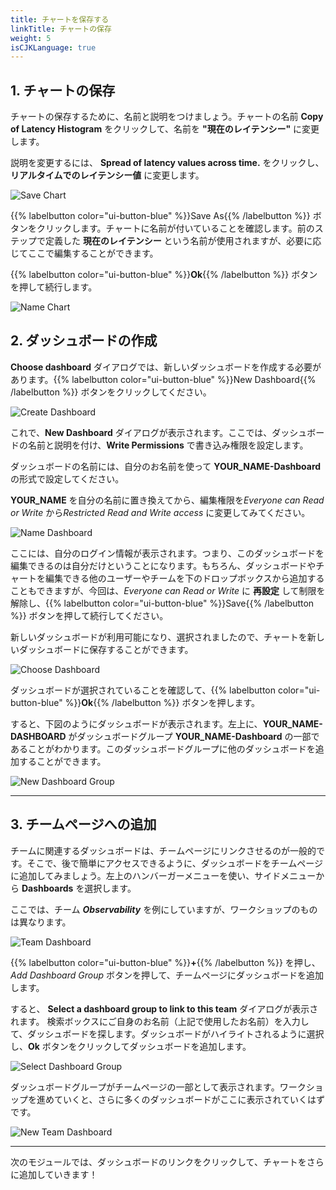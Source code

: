 ```yaml
---
title: チャートを保存する
linkTitle: チャートの保存
weight: 5
isCJKLanguage: true
---
```


## 1. チャートの保存

チャートの保存するために、名前と説明をつけましょう。チャートの名前 **Copy of Latency Histogram** をクリックして、名前を **"現在のレイテンシー"** に変更します。

説明を変更するには、 **Spread of latency values across time.** をクリックし、 **リアルタイムでのレイテンシー値** に変更します。

![Save Chart](../../../images/save-chart.png)

{{% labelbutton color="ui-button-blue" %}}Save As{{% /labelbutton %}} ボタンをクリックします。チャートに名前が付いていることを確認します。前のステップで定義した **現在のレイテンシー** という名前が使用されますが、必要に応じてここで編集することができます。

{{% labelbutton color="ui-button-blue" %}}**Ok**{{% /labelbutton %}} ボタンを押して続行します。

![Name Chart](../../../images/name-chart.png)

## 2. ダッシュボードの作成

**Choose dashboard** ダイアログでは、新しいダッシュボードを作成する必要があります。{{% labelbutton color="ui-button-blue" %}}New Dashboard{{% /labelbutton %}} ボタンをクリックしてください。

![Create Dashboard](../../../images/create-dashboard.png)

これで、**New Dashboard** ダイアログが表示されます。ここでは、ダッシュボードの名前と説明を付け、**Write Permissions** で書き込み権限を設定します。

ダッシュボードの名前には、自分のお名前を使って **YOUR_NAME-Dashboard** の形式で設定してください。

**YOUR_NAME** を自分の名前に置き換えてから、編集権限を*Everyone can Read or Write* から*Restricted Read and Write access* に変更してみてください。

![Name Dashboard](../../../images/name-dashboard.png)

ここには、自分のログイン情報が表示されます。つまり、このダッシュボードを編集できるのは自分だけということになります。もちろん、ダッシュボードやチャートを編集できる他のユーザーやチームを下のドロップボックスから追加することもできますが、今回は、*Everyone can Read or Write* に **再設定** して制限を解除し、{{% labelbutton color="ui-button-blue" %}}Save{{% /labelbutton %}} ボタンを押して続行してください。

新しいダッシュボードが利用可能になり、選択されましたので、チャートを新しいダッシュボードに保存することができます。

![Choose Dashboard](../../../images/choose-dashboard.png)

ダッシュボードが選択されていることを確認して、{{% labelbutton color="ui-button-blue" %}}**Ok**{{% /labelbutton %}} ボタンを押します。

すると、下図のようにダッシュボードが表示されます。左上に、**YOUR_NAME-DASHBOARD** がダッシュボードグループ **YOUR_NAME-Dashboard** の一部であることがわかります。このダッシュボードグループに他のダッシュボードを追加することができます。

![New Dashboard Group](../../../images/new-dashboard-group.png)

---

## 3. チームページへの追加

チームに関連するダッシュボードは、チームページにリンクさせるのが一般的です。そこで、後で簡単にアクセスできるように、ダッシュボードをチームページに追加してみましょう。左上のハンバーガーメニューを使い、サイドメニューから **Dashboards** を選択します。

ここでは、チーム ***Observability*** を例にしていますが、ワークショップのものは異なります。

![Team Dashboard](../../../images/team-dashboard.png)

{{% labelbutton color="ui-button-blue" %}}**+**{{% /labelbutton %}} を押し、 *Add Dashboard Group* ボタンを押して、チームページにダッシュボードを追加します。

すると、 **Select a dashboard group to link to this team** ダイアログが表示されます。
検索ボックスにご自身のお名前（上記で使用したお名前）を入力して、ダッシュボードを探します。ダッシュボードがハイライトされるように選択し、**Ok** ボタンをクリックしてダッシュボードを追加します。

![Select Dashboard Group](../../../images/select-dashboard-group.png)

ダッシュボードグループがチームページの一部として表示されます。ワークショップを進めていくと、さらに多くのダッシュボードがここに表示されていくはずです。

![New Team Dashboard](../../../images/new-team-dashboard.png)

---

次のモジュールでは、ダッシュボードのリンクをクリックして、チャートをさらに追加していきます！

